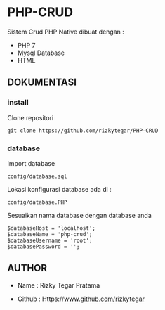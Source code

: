 # PHP-CRUD

Sistem Crud PHP Native dibuat dengan :

- PHP 7
- Mysql Database
- HTML

## DOKUMENTASI

### install

Clone repositori

```
git clone https://github.com/rizkytegar/PHP-CRUD
```

### database

Import database

```
config/database.sql
```

Lokasi konfigurasi database ada di :

```
config/database.PHP
```

Sesuaikan nama database dengan database anda

```
$databaseHost = 'localhost';
$databaseName = 'php-crud';
$databaseUsername = 'root';
$databasePassword = '';
```

## AUTHOR

- Name : Rizky Tegar Pratama

- Github : Https://www.github.com/rizkytegar
